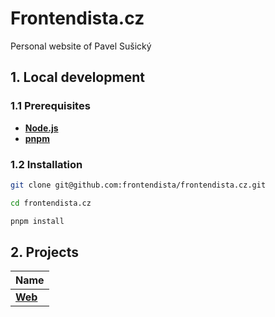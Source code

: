 # Frontendista.cz

Personal website of Pavel Sušický

## 1. Local development

### 1.1 Prerequisites

-   [**Node.js**](https://nodejs.org)
-   [**pnpm**](https://pnpm.io)

### 1.2 Installation

```sh
git clone git@github.com:frontendista/frontendista.cz.git

cd frontendista.cz

pnpm install
```

## 2. Projects

| Name                  |
| --------------------- |
| [**Web**](./apps/web) |

